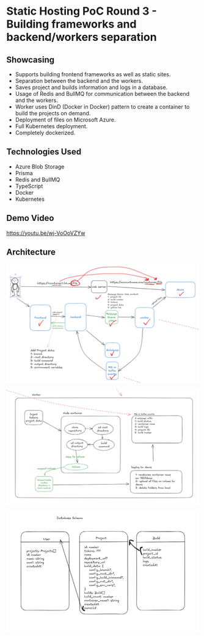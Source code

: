 # Static Hosting PoC Round 3 - Building frameworks and backend/workers separation

## Showcasing

- Supports building frontend frameworks as well as static sites.
- Separation between the backend and the workers.
- Saves project and builds information and logs in a database.
- Usage of Redis and BullMQ for communication between the backend and the workers.
- Worker uses DinD (Docker in Docker) pattern to create a container to build the projects on demand.
- Deployment of files on Microsoft Azure.
- Full Kubernetes deployment.
- Completely dockerized.

## Technologies Used

- Azure Blob Storage
- Prisma
- Redis and BullMQ
- TypeScript
- Docker
- Kubernetes

## Demo Video

https://youtu.be/wj-VoOoVZYw

## Architecture

![main](./docs/main.png)

![worker](./docs/worker.png)

![schema](./docs/schema.png)